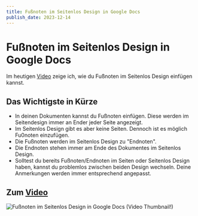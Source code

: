```yaml
---
title: Fußnoten im Seitenlos Design in Google Docs
publish_date: 2023-12-14
---
```


# Fußnoten im Seitenlos Design in Google Docs

Im heutigen [Video](https://youtu.be/H51pPEQzE14) zeige ich, wie du Fußnoten im Seitenlos Design einfügen kannst. 

## Das Wichtigste in Kürze

- In deinen Dokumenten kannst du Fußnoten einfügen. Diese werden im Seitendesign immer an Ender jeder Seite angezeigt.
- Im Seitenlos Design gibt es aber keine Seiten. Dennoch ist es möglich Fu0noten einzufügen.
- Die Fußnoten werden im Seitenlos Design zu "Endnoten".
- Die Endnoten stehen immer am Ende des Dokumentes im Seitenlos Design.
- Solltest du bereits Fußnoten/Endnoten im Seiten oder Seitenlos Design haben, kannst du problemlos zwischen beiden Design wechseln. Deine Anmerkungen werden immer entsprechend angepasst.

## Zum [Video](https://youtu.be/H51pPEQzE14)

![Fußnoten im Seitenlos Design in Google Docs (Video Thumbnail!)](../thumbnails/Fertig537.jpg "Fußnoten im Seitenlos Design in Google Docs (Video Thumbnail!)")